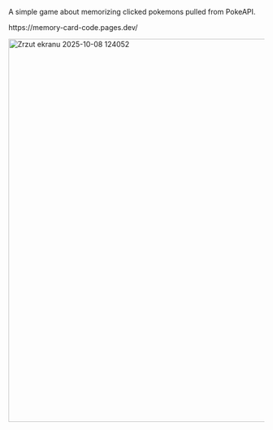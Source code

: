 A simple game about memorizing clicked pokemons pulled from PokeAPI.
<p>https://memory-card-code.pages.dev/</p>
<img width="1919" height="754" alt="Zrzut ekranu 2025-10-08 124052" src="https://github.com/user-attachments/assets/381d4d3f-8c1c-4c85-9538-6e176d55cb7a" />
